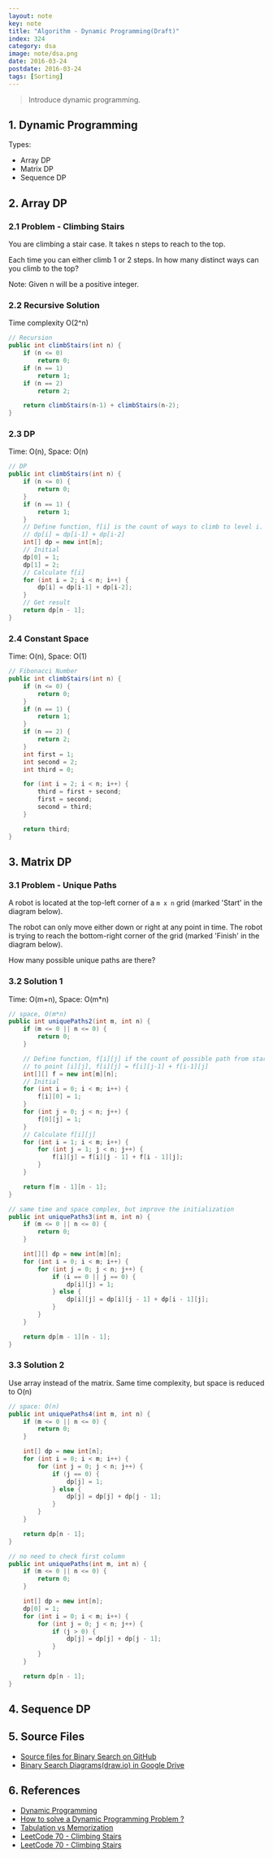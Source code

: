 ```yaml
---
layout: note
key: note
title: "Algorithm - Dynamic Programming(Draft)"
index: 324
category: dsa
image: note/dsa.png
date: 2016-03-24
postdate: 2016-03-24
tags: [Sorting]
---
```


> Introduce dynamic programming.

## 1. Dynamic Programming
Types:
* Array DP
* Matrix DP
* Sequence DP


## 2. Array DP
### 2.1 Problem - Climbing Stairs
You are climbing a stair case. It takes n steps to reach to the top.

Each time you can either climb 1 or 2 steps. In how many distinct ways can you climb to the top?

Note: Given n will be a positive integer.
### 2.2 Recursive Solution
Time complexity O(2^n)
```java
// Recursion
public int climbStairs(int n) {
    if (n <= 0)
        return 0;
    if (n == 1)
        return 1;
    if (n == 2)
        return 2;

    return climbStairs(n-1) + climbStairs(n-2);
}
```
### 2.3 DP
Time: O(n), Space: O(n)
```java
// DP
public int climbStairs(int n) {
    if (n <= 0) {
        return 0;
    }
    if (n == 1) {
        return 1;
    }
    // Define function, f[i] is the count of ways to climb to level i.
    // dp[i] = dp[i-1] + dp[i-2]
    int[] dp = new int[n];
    // Initial
    dp[0] = 1;
    dp[1] = 2;
    // Calculate f[i]
    for (int i = 2; i < n; i++) {
        dp[i] = dp[i-1] + dp[i-2];
    }
    // Get result
    return dp[n - 1];
}
```
### 2.4 Constant Space
Time: O(n), Space: O(1)
```java
// Fibonacci Number
public int climbStairs(int n) {
    if (n <= 0) {
        return 0;
    }
    if (n == 1) {
        return 1;
    }
    if (n == 2) {
        return 2;
    }
    int first = 1;
    int second = 2;
    int third = 0;

    for (int i = 2; i < n; i++) {
        third = first + second;
        first = second;
        second = third;
    }

    return third;
}
```

## 3. Matrix DP
### 3.1 Problem - Unique Paths
A robot is located at the top-left corner of a `m x n` grid (marked 'Start' in the diagram below).

The robot can only move either down or right at any point in time. The robot is trying to reach the bottom-right corner of the grid (marked 'Finish' in the diagram below).

How many possible unique paths are there?
### 3.2 Solution 1
Time: O(m+n), Space: O(m*n)
```java
// space, O(m*n)
public int uniquePaths2(int m, int n) {
    if (m <= 0 || n <= 0) {
        return 0;
    }

    // Define function, f[i][j] if the count of possible path from start point
    // to point [i][j], f[i][j] = f[i][j-1] + f[i-1][j]
    int[][] f = new int[m][n];
    // Initial
    for (int i = 0; i < m; i++) {
        f[i][0] = 1;
    }
    for (int j = 0; j < n; j++) {
        f[0][j] = 1;
    }
    // Calculate f[i][j]
    for (int i = 1; i < m; i++) {
        for (int j = 1; j < n; j++) {
            f[i][j] = f[i][j - 1] + f[i - 1][j];
        }
    }

    return f[m - 1][n - 1];
}

// same time and space complex, but improve the initialization
public int uniquePaths3(int m, int n) {
    if (m <= 0 || n <= 0) {
        return 0;
    }

    int[][] dp = new int[m][n];
    for (int i = 0; i < m; i++) {
        for (int j = 0; j < n; j++) {
            if (i == 0 || j == 0) {
                dp[i][j] = 1;
            } else {
                dp[i][j] = dp[i][j - 1] + dp[i - 1][j];
            }
        }
    }

    return dp[m - 1][n - 1];
}
```
### 3.3 Solution 2
Use array instead of the matrix. Same time complexity, but space is reduced to O(n)
```java
// space: O(n)
public int uniquePaths4(int m, int n) {
    if (m <= 0 || n <= 0) {
        return 0;
    }

    int[] dp = new int[n];
    for (int i = 0; i < m; i++) {
        for (int j = 0; j < n; j++) {
            if (j == 0) {
                dp[j] = 1;
            } else {
                dp[j] = dp[j] + dp[j - 1];
            }
        }
    }

    return dp[n - 1];
}

// no need to check first column
public int uniquePaths(int m, int n) {
    if (m <= 0 || n <= 0) {
        return 0;
    }

    int[] dp = new int[n];
    dp[0] = 1;
    for (int i = 0; i < m; i++) {
        for (int j = 0; j < n; j++) {
            if (j > 0) {
                dp[j] = dp[j] + dp[j - 1];
            }
        }
    }

    return dp[n - 1];
}
```
## 4. Sequence DP

## 5. Source Files
* [Source files for Binary Search on GitHub](https://github.com/jojozhuang/DataStructure/tree/master/Algorithm)
* [Binary Search Diagrams(draw.io) in Google Drive](https://drive.google.com/file/d/1kFOgd-Xf944qt2zqupqd7-eHG7C237si/view?usp=sharing)

## 6. References
* [Dynamic Programming](https://www.geeksforgeeks.org/dynamic-programming/)
* [How to solve a Dynamic Programming Problem ?](https://www.geeksforgeeks.org/solve-dynamic-programming-problem/)
* [Tabulation vs Memorization](https://www.geeksforgeeks.org/tabulation-vs-memoizatation/)
* [LeetCode 70 - Climbing Stairs](https://leetcode.com/problems/climbing-stairs/)
* [LeetCode 70 - Climbing Stairs](https://leetcode.com/problems/climbing-stairs/)
